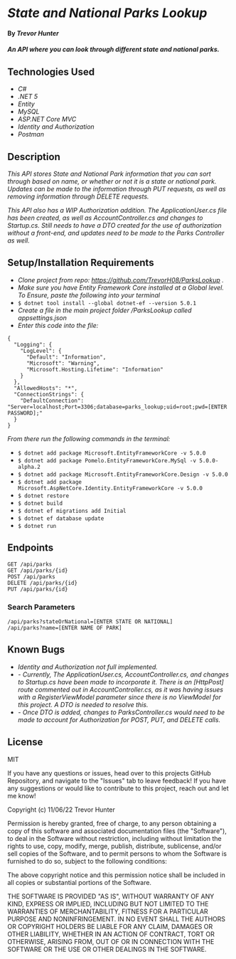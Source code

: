 # _State and National Parks Lookup_

#### By _**Trevor Hunter**_

#### _An API where you can look through different state and national parks._

## Technologies Used

* _C#_
* _.NET 5_
* _Entity_
* _MySQL_
* _ASP.NET Core MVC_
* _Identity and Authorization_
* _Postman_

## Description

_This API stores State and National Park information that you can sort through based on name, or whether or not it is a state or national park. Updates can be made to the information through PUT requests, as well as removing information through DELETE requests._

_This API also has a WIP Authorization addition. The ApplicationUser.cs file has been created, as well as AccountController.cs and changes to Startup.cs. Still needs to have a DTO created for the use of authorization without a front-end, and updates need to be made to the Parks Controller as well._

## Setup/Installation Requirements

* _Clone project from repo: https://github.com/TrevorH08/ParksLookup ._
* _Make sure you have Entity Framework Core installed at a Global level. To Ensure, paste the following into your terminal_
* ``` $ dotnet tool install --global dotnet-ef --version 5.0.1 ```
* _Create a file in the main project folder /ParksLookup called appsettings.json_
* _Enter this code into the file:_

```
{
  "Logging": {
    "LogLevel": {
      "Default": "Information",
      "Microsoft": "Warning",
      "Microsoft.Hosting.Lifetime": "Information"
    }
  },
  "AllowedHosts": "*",
  "ConnectionStrings": {
    "DefaultConnection": "Server=localhost;Port=3306;database=parks_lookup;uid=root;pwd=[ENTER PASSWORD];"
  }
}
```

_From there run the following commands in the terminal:_
* ``` $ dotnet add package Microsoft.EntityFrameworkCore -v 5.0.0 ```
* ``` $ dotnet add package Pomelo.EntityFrameworkCore.MySql -v 5.0.0-alpha.2 ```
* ``` $ dotnet add package Microsoft.EntityFrameworkCore.Design -v 5.0.0 ```
* ``` $ dotnet add package Microsoft.AspNetCore.Identity.EntityFrameworkCore -v 5.0.0 ```
* ``` $ dotnet restore ```
* ``` $ dotnet build ```
* ``` $ dotnet ef migrations add Initial ```
* ``` $ dotnet ef database update ```
* ``` $ dotnet run ```

## Endpoints

```
GET /api/parks
GET /api/parks/{id}
POST /api/parks
DELETE /api/parks/{id}
PUT /api/parks/{id}
```

### Search Parameters

```
/api/parks?stateOrNational=[ENTER STATE OR NATIONAL]
/api/parks?name=[ENTER NAME OF PARK]
```

## Known Bugs

* _Identity and Authorization not full implemented._
* _- Currently, The ApplicationUser.cs, AccountController.cs, and changes to Startup.cs have been made to incorporate it. There is an [HttpPost] route commented out in AccountController.cs, as it was having issues with a RegisterViewModel parameter since there is no ViewModel for this project. A DTO is needed to resolve this._
* _- Once DTO is added, changes to ParksController.cs would need to be made to account for Authorization for POST, PUT, and DELETE calls._

## License

MIT

If you have any questions or issues, head over to this projects GitHub Repository, and navigate to the "Issues" tab to leave feedback! If you have any suggestions or would like to contribute to this project, reach out and let me know!

Copyright (c) 11/06/22 Trevor Hunter

Permission is hereby granted, free of charge, to any person obtaining a copy of this software and associated documentation files (the "Software"), to deal in the Software without restriction, including without limitation the rights to use, copy, modify, merge, publish, distribute, sublicense, and/or sell copies of the Software, and to permit persons to whom the Software is furnished to do so, subject to the following conditions:

The above copyright notice and this permission notice shall be included in all copies or substantial portions of the Software.

THE SOFTWARE IS PROVIDED "AS IS", WITHOUT WARRANTY OF ANY KIND, EXPRESS OR IMPLIED, INCLUDING BUT NOT LIMITED TO THE WARRANTIES OF MERCHANTABILITY, FITNESS FOR A PARTICULAR PURPOSE AND NONINFRINGEMENT. IN NO EVENT SHALL THE AUTHORS OR COPYRIGHT HOLDERS BE LIABLE FOR ANY CLAIM, DAMAGES OR OTHER LIABILITY, WHETHER IN AN ACTION OF CONTRACT, TORT OR OTHERWISE, ARISING FROM, OUT OF OR IN CONNECTION WITH THE SOFTWARE OR THE USE OR OTHER DEALINGS IN THE SOFTWARE.
